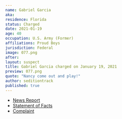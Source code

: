 ```yaml
---
name: Gabriel Garcia
aka:
residence: Florida
status: Charged
date: 2021-01-19
age: 40
occupation: U.S. Army (Former)
affiliations: Proud Boys
jurisdiction: Federal
image: 077.png
after:
layout: suspect
title: Gabriel Garcia charged on January 19, 2021
preview: 077.png
quote: "Nancy come out and play!"
author: seditiontrack
published: true
---
```


- [News Report](https://www.miamiherald.com/news/local/crime/article248608940.html)
- [Statement of Facts](https://www.justice.gov/opa/page/file/1356776/download)
- [Complaint](https://www.justice.gov/opa/page/file/1356771/download)
